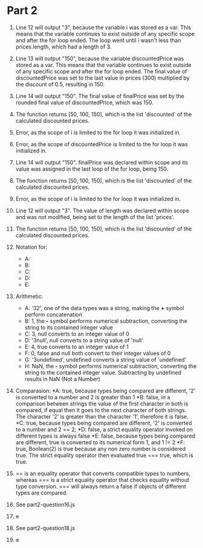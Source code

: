 # Part 2

1. Line 12 will output "3", because the variable i was stored as a var. This means that the variable continues to exist outside of any specific scope and after the for loop ended. The loop went until i wasn't less than prices.length, which had a length of 3.

2. Line 13 will output "150", because the variable discountedPrice was stored as a var. This means that the variable continues to exist outside of any specific scope and after the for loop ended. The final value of discountedPrice was set to the last value in prices (300) multiplied by the discount of 0.5, resulting in 150.

3. Line 14 will output "150". The final value of finalPrice was set by the rounded final value of discountedPrice, which was 150.

4. The function returns [50, 100, 150], which is the list 'discounted' of the calculated discounted prices.

5. Error, as the scope of i is limited to the for loop it was initialized in.

6. Error, as the scope of discountedPrice is limited to the for loop it was initialized in.

7. Line 14 will output "150". finalPrice was declared within scope and its value was assigned in the last loop of the for loop, being 150.

8. The function returns [50, 100, 150], which is the list 'discounted' of the calculated discounted prices.

9. Error, as the scope of i is limited to the for loop it was initialized in.

10. Line 12 will output "3". The value of length was declared within scope and was not modified, being set to the length of the list 'prices'.

11. The function returns [50, 100, 150], which is the list 'discounted' of the calculated discounted prices.

12. Notation for:
    * A:
    * B:
    * C:
    * D:
    * E:

13. Arithmetic:
    * A: '32', one of the data types was a string, making the **+** symbol perform concatenation
    * B: 1, the **-** symbol performs numerical subtraction, converting the string to its contained integer value
    * C: 3, null converts to an integer value of 0
    * D: '3null', null converts to a string value of 'null'
    * E: 4, true converts to an integer value of 1
    * F: 0, false and null both convert to their integer values of 0
    * G: '3undefined', undefined converts a string value of 'undefined'
    * H: NaN, the **-** symbol performs numerical subtraction, converting the string to the contained integer value. Subtracting by undefined results in NaN (Not a Number)

14. Comparasion:
    *A: true, because types being compared are different, '2' is converted to a number and 2 is greater than 1
    *B: false, in a comparison between strings the value of the first character in both is compared, if equal then it goes to the next character of both strings. The character '2' is greater than the character '1', therefore it is false.
    *C: true, because types being compared are different, '2'  is converted to a number and 2 == 2;
    *D: false, a strict equality operator invoked on different types is always false
    *E: false, because types being compared are different, true is converted to its numerical form 1, and 1 != 2
    *F: true, Boolean(2) is true because any non zero number is considered true. The strict equality operator then evaluated true === true, which is true.

15. == is an equality operator that converts compatible types to numbers, whereas === is a strict equality operator that checks equality without type conversion. === will always return a false if objects of different types are compared.

16. See part2-question16.js

17. e

18. See part2-question18.js

19. e
